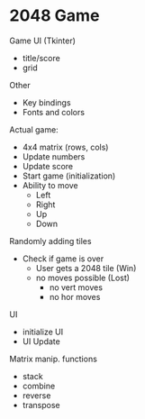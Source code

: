 # 2048 Game

Game UI (Tkinter)
- title/score
- grid

Other
- Key bindings
- Fonts and colors

Actual game:
- 4x4 matrix (rows, cols)
- Update numbers
- Update score
- Start game (initialization)
- Ability to move
    - Left
    - Right
    - Up
    - Down

Randomly adding tiles
- Check if game is over
    - User gets a 2048 tile (Win)
    - no moves possible (Lost)
        - no vert moves
        - no hor moves

UI
- initialize UI
- UI Update

Matrix manip. functions
- stack
- combine
- reverse
- transpose